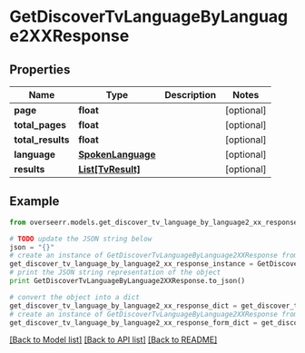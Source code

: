 # GetDiscoverTvLanguageByLanguage2XXResponse


## Properties

Name | Type | Description | Notes
------------ | ------------- | ------------- | -------------
**page** | **float** |  | [optional] 
**total_pages** | **float** |  | [optional] 
**total_results** | **float** |  | [optional] 
**language** | [**SpokenLanguage**](SpokenLanguage.md) |  | [optional] 
**results** | [**List[TvResult]**](TvResult.md) |  | [optional] 

## Example

```python
from overseerr.models.get_discover_tv_language_by_language2_xx_response import GetDiscoverTvLanguageByLanguage2XXResponse

# TODO update the JSON string below
json = "{}"
# create an instance of GetDiscoverTvLanguageByLanguage2XXResponse from a JSON string
get_discover_tv_language_by_language2_xx_response_instance = GetDiscoverTvLanguageByLanguage2XXResponse.from_json(json)
# print the JSON string representation of the object
print GetDiscoverTvLanguageByLanguage2XXResponse.to_json()

# convert the object into a dict
get_discover_tv_language_by_language2_xx_response_dict = get_discover_tv_language_by_language2_xx_response_instance.to_dict()
# create an instance of GetDiscoverTvLanguageByLanguage2XXResponse from a dict
get_discover_tv_language_by_language2_xx_response_form_dict = get_discover_tv_language_by_language2_xx_response.from_dict(get_discover_tv_language_by_language2_xx_response_dict)
```
[[Back to Model list]](../README.md#documentation-for-models) [[Back to API list]](../README.md#documentation-for-api-endpoints) [[Back to README]](../README.md)


